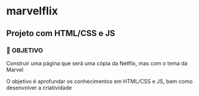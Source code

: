 # marvelflix
## Projeto com HTML/CSS e JS

### 🚀 OBJETIVO

<p>Construir uma página que será uma cópia da Netflix, mas com o tema da Marvel</p>
<p>O objetivo é aprofundar os conhecimentos em HTML/CSS e JS, bem como desenvolver a criatividade</p>
